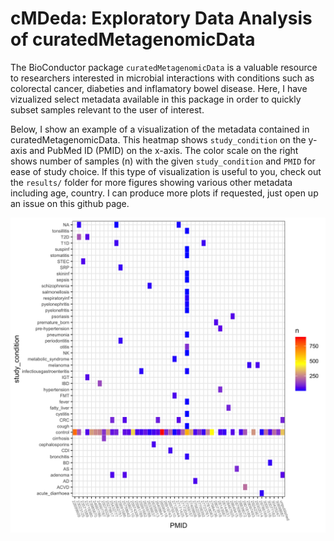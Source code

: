 # cMDeda: Exploratory Data Analysis of curatedMetagenomicData

The BioConductor package `curatedMetagenomicData` is a valuable resource to researchers interested in microbial interactions with conditions such as colorectal cancer, diabeties and inflamatory bowel disease. Here, I have vizualized select metadata available in this package in order to quickly subset samples relevant to the user of interest.  

Below, I show an example of a visualization of the metadata contained in curatedMetagenomicData. This heatmap shows `study_condition` on the y-axis and PubMed ID (PMID) on the x-axis. The color scale on the right shows number of samples (n) with the given `study_condition` and `PMID` for ease of study choice. If this type of visualization is useful to you, check out the `results/` folder for more figures showing various other metadata including age, country. I can produce more plots if requested, just open up an issue on this github page.

![heatmap](results/heatmap.png)
